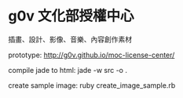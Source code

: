 # g0v 文化部授權中心

插畫、設計、影像、音樂、內容創作素材

prototype: http://g0v.github.io/moc-license-center/

compile jade to html: jade -w src -o .

create sample image: ruby create_image_sample.rb
